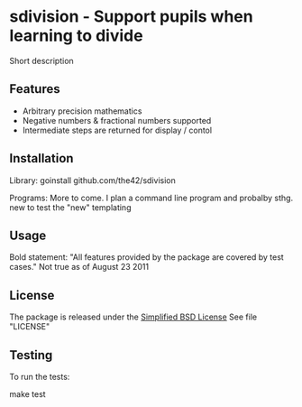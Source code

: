 sdivision - Support pupils when learning to divide
==================================================

Short description

Features
--------

* Arbitrary precision mathematics
* Negative numbers & fractional numbers supported
* Intermediate steps are returned for display / contol

Installation
------------

Library:
  goinstall github.com/the42/sdivision

Programs:
  More to come. I plan a command line program and probalby sthg. new to test the "new" templating

Usage
-----

Bold statement: "All features provided by the package are covered by test cases."
Not true as of August 23 2011

License
-------

The package is released under the [Simplified BSD
License](http://www.freebsd.org/copyright/freebsd-license.html) See file
"LICENSE"

Testing
-------

To run the tests:

  make test
  
  